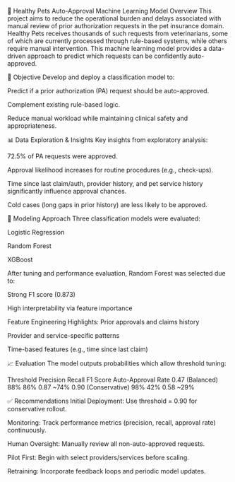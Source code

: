 🐾 Healthy Pets Auto-Approval Machine Learning Model
Overview
This project aims to reduce the operational burden and delays associated with manual review of prior authorization requests in the pet insurance domain. Healthy Pets receives thousands of such requests from veterinarians, some of which are currently processed through rule-based systems, while others require manual intervention. This machine learning model provides a data-driven approach to predict which requests can be confidently auto-approved.

📌 Objective
Develop and deploy a classification model to:

Predict if a prior authorization (PA) request should be auto-approved.

Complement existing rule-based logic.

Reduce manual workload while maintaining clinical safety and appropriateness.

📊 Data Exploration & Insights
Key insights from exploratory analysis:

72.5% of PA requests were approved.

Approval likelihood increases for routine procedures (e.g., check-ups).

Time since last claim/auth, provider history, and pet service history significantly influence approval chances.

Cold cases (long gaps in prior history) are less likely to be approved.

🧠 Modeling Approach
Three classification models were evaluated:

Logistic Regression

Random Forest

XGBoost

After tuning and performance evaluation, Random Forest was selected due to:

Strong F1 score (0.873)

High interpretability via feature importance

Feature Engineering Highlights:
Prior approvals and claims history

Provider and service-specific patterns

Time-based features (e.g., time since last claim)

📈 Evaluation
The model outputs probabilities which allow threshold tuning:

Threshold	Precision	Recall	F1 Score	Auto-Approval Rate
0.47 (Balanced)	88%	86%	0.87	~74%
0.90 (Conservative)	98%	42%	0.58	~29%

✅ Recommendations
Initial Deployment: Use threshold = 0.90 for conservative rollout.

Monitoring: Track performance metrics (precision, recall, approval rate) continuously.

Human Oversight: Manually review all non-auto-approved requests.

Pilot First: Begin with select providers/services before scaling.

Retraining: Incorporate feedback loops and periodic model updates.
